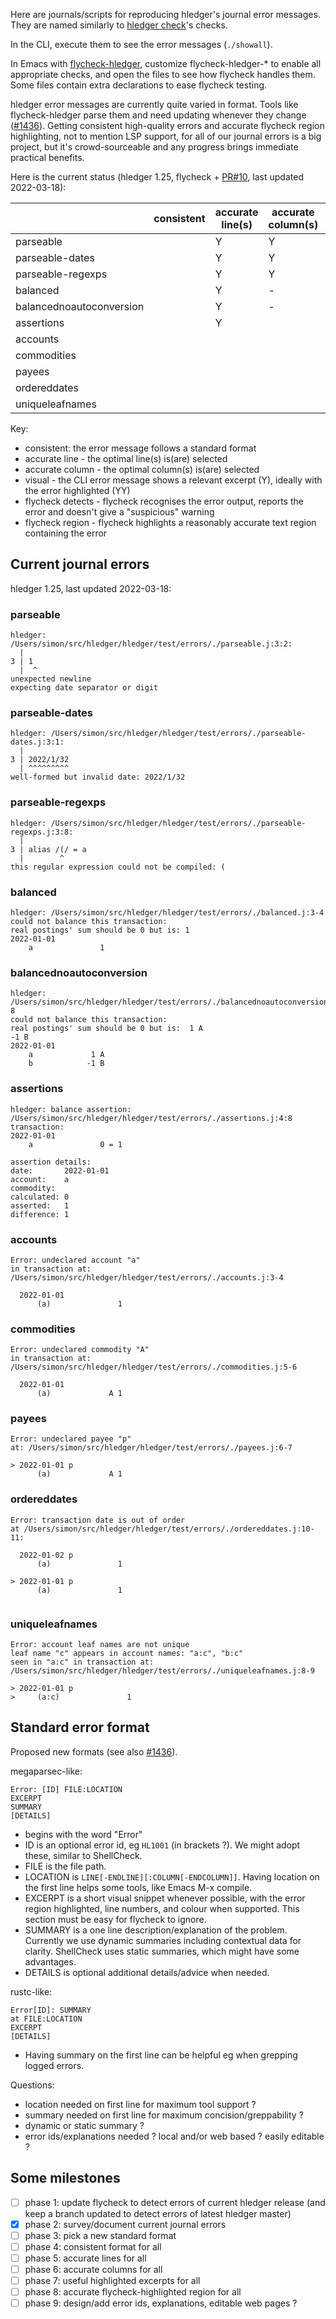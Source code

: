 Here are journals/scripts for reproducing hledger's journal error messages.
They are named similarly to [hledger check][]'s checks.

In the CLI, execute them to see the error messages (`./showall`).

In Emacs with [flycheck-hledger][],
customize flycheck-hledger-* to enable all appropriate checks,
and open the files to see how flycheck handles them.
Some files contain extra declarations to ease flycheck testing.

[hledger check]:    https://hledger.org/hledger.html#check
[flycheck-hledger]: https://github.com/DamienCassou/flycheck-hledger
[flycheck-hledger-10]: https://github.com/DamienCassou/flycheck-hledger/pull/10
[#1436]:            https://github.com/simonmichael/hledger/issues/1436

hledger error messages are currently quite varied in format.
Tools like flycheck-hledger parse them and need updating
whenever they change ([#1436][]).
Getting consistent high-quality errors and accurate flycheck region
highlighting, not to mention LSP support, for all of our journal
errors is a big project, but it's crowd-sourceable and any progress
brings immediate practical benefits.

Here is the current status
(hledger 1.25, flycheck + [PR#10][flycheck-hledger-10], last updated 2022-03-18):

|                          | consistent | accurate line(s) | accurate column(s) | visual | flycheck detects | flycheck region |
|--------------------------|------------|------------------|--------------------|--------|------------------|-----------------|
| parseable                |            | Y                | Y                  | YY     | Y                | Y               |
| parseable-dates          |            | Y                | Y                  | YY     | Y                | Y               |
| parseable-regexps        |            | Y                | Y                  | YY     | Y                | Y               |
| balanced                 |            | Y                | -                  | Y      | Y                |                 |
| balancednoautoconversion |            | Y                | -                  | Y      | Y                |                 |
| assertions               |            | Y                |                    | Y      | Y                | Y               |
| accounts                 |            |                  |                    | Y      | Y                |                 |
| commodities              |            |                  |                    | Y      | Y                |                 |
| payees                   |            |                  |                    | Y      | Y                | Y               |
| ordereddates             |            |                  |                    | Y      | Y                | Y               |
| uniqueleafnames          |            |                  |                    | Y      | Y                |                 |

Key:
- consistent: the error message follows a standard format
- accurate line - the optimal line(s) is(are) selected
- accurate column - the optimal column(s) is(are) selected
- visual - the CLI error message shows a relevant excerpt (Y), ideally with the error highlighted (YY)
- flycheck detects - flycheck recognises the error output, reports the error and doesn't give a "suspicious" warning
- flycheck region - flycheck highlights a reasonably accurate text region containing the error

## Current journal errors

<!-- to update: erase the below then C-u M-! ./showall -->
hledger 1.25, last updated 2022-03-18:

### parseable
```
hledger: /Users/simon/src/hledger/hledger/test/errors/./parseable.j:3:2:
  |
3 | 1
  |  ^
unexpected newline
expecting date separator or digit

```

### parseable-dates
```
hledger: /Users/simon/src/hledger/hledger/test/errors/./parseable-dates.j:3:1:
  |
3 | 2022/1/32
  | ^^^^^^^^^
well-formed but invalid date: 2022/1/32

```

### parseable-regexps
```
hledger: /Users/simon/src/hledger/hledger/test/errors/./parseable-regexps.j:3:8:
  |
3 | alias /(/ = a
  |        ^
this regular expression could not be compiled: (

```

### balanced
```
hledger: /Users/simon/src/hledger/hledger/test/errors/./balanced.j:3-4
could not balance this transaction:
real postings' sum should be 0 but is: 1
2022-01-01
	a               1

```

### balancednoautoconversion
```
hledger: /Users/simon/src/hledger/hledger/test/errors/./balancednoautoconversion.j:6-8
could not balance this transaction:
real postings' sum should be 0 but is:  1 A
-1 B
2022-01-01
	a             1 A
	b            -1 B

```

### assertions
```
hledger: balance assertion: /Users/simon/src/hledger/hledger/test/errors/./assertions.j:4:8
transaction:
2022-01-01
	a               0 = 1

assertion details:
date:       2022-01-01
account:    a
commodity:
calculated: 0
asserted:   1
difference: 1

```

### accounts
```
Error: undeclared account "a"
in transaction at: /Users/simon/src/hledger/hledger/test/errors/./accounts.j:3-4

  2022-01-01
	  (a)               1

```

### commodities
```
Error: undeclared commodity "A"
in transaction at: /Users/simon/src/hledger/hledger/test/errors/./commodities.j:5-6

  2022-01-01
	  (a)             A 1

```

### payees
```
Error: undeclared payee "p"
at: /Users/simon/src/hledger/hledger/test/errors/./payees.j:6-7

> 2022-01-01 p
	  (a)             A 1

```

### ordereddates
```
Error: transaction date is out of order
at /Users/simon/src/hledger/hledger/test/errors/./ordereddates.j:10-11:

  2022-01-02 p
	  (a)               1

> 2022-01-01 p
	  (a)               1


```

### uniqueleafnames
```
Error: account leaf names are not unique
leaf name "c" appears in account names: "a:c", "b:c"
seen in "a:c" in transaction at: /Users/simon/src/hledger/hledger/test/errors/./uniqueleafnames.j:8-9

> 2022-01-01 p
>     (a:c)               1

```



## Standard error format

Proposed new formats (see also [#1436][]). 

megaparsec-like:

```
Error: [ID] FILE:LOCATION
EXCERPT
SUMMARY
[DETAILS]
```

- begins with the word "Error"
- ID is an optional error id, eg `HL1001` (in brackets ?). We might adopt these, similar to ShellCheck.
- FILE is the file path.
- LOCATION is `LINE[-ENDLINE][:COLUMN[-ENDCOLUMN]]`. Having location on the first line helps some tools, like Emacs M-x compile.
- EXCERPT is a short visual snippet whenever possible, with the error region highlighted, line numbers, and colour when supported. This section must be easy for flycheck to ignore.
- SUMMARY is a one line description/explanation of the problem. Currently we use dynamic summaries including contextual data for clarity. ShellCheck uses static summaries, which might have some advantages.
- DETAILS is optional additional details/advice when needed.

rustc-like:

```
Error[ID]: SUMMARY
at FILE:LOCATION
EXCERPT
[DETAILS]
```

- Having summary on the first line can be helpful eg when grepping logged errors.

Questions:

- location needed on first line for maximum tool support ?
- summary needed on first line for maximum concision/greppability ?
- dynamic or static summary ?
- error ids/explanations needed ? local and/or web based ? easily editable ?

## Some milestones

- [ ] phase 1: update flycheck to detect errors of current hledger release (and keep a branch updated to detect errors of latest hledger master)
- [x] phase 2: survey/document current journal errors
- [ ] phase 3: pick a new standard format
- [ ] phase 4: consistent format for all
- [ ] phase 5: accurate lines for all
- [ ] phase 6: accurate columns for all
- [ ] phase 7: useful highlighted excerpts for all
- [ ] phase 8: accurate flycheck-highlighted region for all
- [ ] phase 9: design/add error ids, explanations, editable web pages ?
